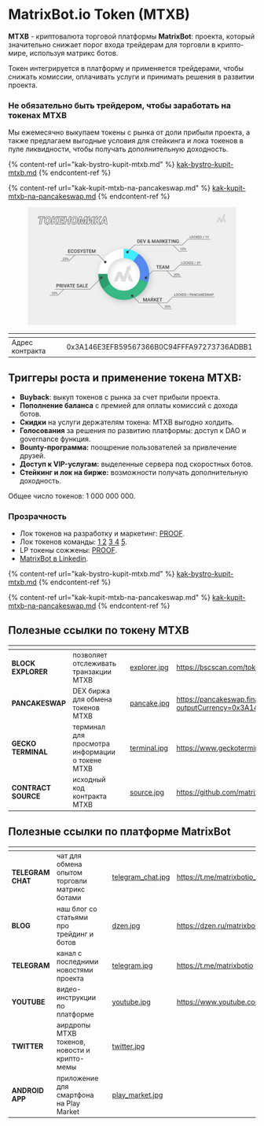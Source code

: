 # MatrixBot.io Token (MTXB)

**MTXB** - криптовалюта торговой платформы **MatrixBot**: проекта, который значительно снижает порог входа трейдерам для торговли в крипто-мире, используя матрикс ботов.

Токен интегрируется в платформу и применяется трейдерами, чтобы снижать комиссии, оплачивать услуги и принимать решения в развитии проекта.

### Не обязательно быть трейдером, чтобы заработать на токенах MTXB

Мы ежемесячно выкупаем токены с рынка от доли прибыли проекта, а также предлагаем выгодные условия для стейкинга и лока токенов в пуле ликвидности, чтобы получать дополнительную доходность.

{% content-ref url="kak-bystro-kupit-mtxb.md" %}
[kak-bystro-kupit-mtxb.md](kak-bystro-kupit-mtxb.md)
{% endcontent-ref %}

{% content-ref url="kak-kupit-mtxb-na-pancakeswap.md" %}
[kak-kupit-mtxb-na-pancakeswap.md](kak-kupit-mtxb-na-pancakeswap.md)
{% endcontent-ref %}



<figure><img src="../.gitbook/assets/page11_tokenomics.png" alt=""><figcaption></figcaption></figure>

<table data-header-hidden><thead><tr><th width="197"></th><th></th></tr></thead><tbody><tr><td>Адрес контракта</td><td>0x3A146E3EFB59567366B0C94FFFA97273736ADBB1</td></tr></tbody></table>

## Триггеры роста и применение токена MTXB:

* **Buyback**: выкуп токенов с рынка за счет прибыли проекта.
* **Пополнение баланса** с премией для оплаты комиссий с дохода ботов.
* **Скидки** на услуги держателям токена: MTXB выгодно холдить.
* **Голосования** за решения по развитию платформы: доступ к DAO и governance функция.
* **Bounty-программа:** поощрение пользователей за привлечение друзей.
* **Доступ к VIP-услугам:** выделенные сервера под скоростных ботов.
* **Стейкинг и лок на бирже:** возможности получать дополнительную доходность.

Общее число токенов: 1 000 000 000.

### Прозрачность

* Лок токенов на разработку и маркетинг: [PROOF](https://tokentool.bitbond.com/tokenlocker/0x361eF8f2f19E81A0c1427949475C749A0762cB03/56).
* Лок токенов команды: [1 ](https://tokentool.bitbond.com/tokenlocker/0x2E7782B266d66587b663957077FF3dB6252a25E3/56)[2](https://tokentool.bitbond.com/tokenlocker/0x9A8DBc9968b5A7c35f38B4bCa1D1a192655E5a79/56) [3 ](https://tokentool.bitbond.com/tokenlocker/0xA6aaEbD6efE69273f034e26a1a89C727841652CF/56)[4](https://tokentool.bitbond.com/tokenlocker/0x1B685E3763903E981C4d028226C76a37bc3f4365/56) [5](https://tokentool.bitbond.com/tokenlocker/0x784573BC8a149AD4c65D4c32c21d029b5c943327/56).
* LP токены сожжены: [PROOF](https://bscscan.com/tx/0x0839d96c702b13cc7073b70944d94f134b41c58ad8099d6f71adc9ed919ebe06).
* [MatrixBot в Linkedin](https://www.linkedin.com/company/matrixbot).

{% content-ref url="kak-bystro-kupit-mtxb.md" %}
[kak-bystro-kupit-mtxb.md](kak-bystro-kupit-mtxb.md)
{% endcontent-ref %}

{% content-ref url="kak-kupit-mtxb-na-pancakeswap.md" %}
[kak-kupit-mtxb-na-pancakeswap.md](kak-kupit-mtxb-na-pancakeswap.md)
{% endcontent-ref %}

## Полезные ссылки по токену MTXB

<table data-card-size="large" data-view="cards"><thead><tr><th></th><th></th><th></th><th data-hidden data-card-cover data-type="files"></th><th data-hidden data-card-target data-type="content-ref"></th></tr></thead><tbody><tr><td><strong>BLOCK EXPLORER</strong></td><td>позволяет отслеживать транзакции MTXB</td><td></td><td><a href="../.gitbook/assets/explorer.jpg">explorer.jpg</a></td><td><a href="https://bscscan.com/token/0X3A146E3EFB59567366B0C94FFFA97273736ADBB1">https://bscscan.com/token/0X3A146E3EFB59567366B0C94FFFA97273736ADBB1</a></td></tr><tr><td><strong>PANCAKESWAP</strong></td><td>DEX биржа для обмена токенов MTXB</td><td></td><td><a href="../.gitbook/assets/pancake.jpg">pancake.jpg</a></td><td><a href="https://pancakeswap.finance/swap?outputCurrency=0x3A146E3EFB59567366B0C94FFFA97273736ADBB1">https://pancakeswap.finance/swap?outputCurrency=0x3A146E3EFB59567366B0C94FFFA97273736ADBB1</a></td></tr><tr><td><strong>GECKO TERMINAL</strong></td><td>терминал для просмотра информации о токене MTXB</td><td></td><td><a href="../.gitbook/assets/terminal.jpg">terminal.jpg</a></td><td><a href="https://www.geckoterminal.com/bsc/pools/0x3bb3577870cd26cca0e663a9435b393c224b3037">https://www.geckoterminal.com/bsc/pools/0x3bb3577870cd26cca0e663a9435b393c224b3037</a></td></tr><tr><td><strong>CONTRACT SOURCE</strong></td><td>исходный код контракта MTXB</td><td></td><td><a href="../.gitbook/assets/source.jpg">source.jpg</a></td><td><a href="https://github.com/matrixbotio/token">https://github.com/matrixbotio/token</a></td></tr></tbody></table>

## Полезные ссылки по платформе MatrixBot

<table data-view="cards"><thead><tr><th></th><th></th><th></th><th data-hidden data-card-cover data-type="files"></th><th data-hidden data-card-target data-type="content-ref"></th></tr></thead><tbody><tr><td><strong>TELEGRAM CHAT</strong></td><td>чат для обмена опытом торговли матрикс ботами</td><td></td><td><a href="../.gitbook/assets/telegram_chat.jpg">telegram_chat.jpg</a></td><td><a href="https://t.me/matrixbotio_ru_chat">https://t.me/matrixbotio_ru_chat</a></td></tr><tr><td><strong>BLOG</strong></td><td>наш блог со статьями про трейдинг и ботов</td><td></td><td><a href="../.gitbook/assets/dzen.jpg">dzen.jpg</a></td><td><a href="https://dzen.ru/matrixbot">https://dzen.ru/matrixbot</a></td></tr><tr><td><strong>TELEGRAM</strong></td><td>канал с последними новостями проекта</td><td></td><td><a href="../.gitbook/assets/telegram.jpg">telegram.jpg</a></td><td><a href="https://t.me/matrixbotio">https://t.me/matrixbotio</a></td></tr><tr><td><strong>YOUTUBE</strong></td><td>видео-инструкции по платформе</td><td></td><td><a href="../.gitbook/assets/youtube.jpg">youtube.jpg</a></td><td><a href="https://www.youtube.com/@matrixbotio">https://www.youtube.com/@matrixbotio</a></td></tr><tr><td><strong>TWITTER</strong></td><td>аирдропы MTXB токенов, новости и крипто-мемы</td><td></td><td><a href="../.gitbook/assets/twitter.jpg">twitter.jpg</a></td><td></td></tr><tr><td><strong>ANDROID APP</strong></td><td>приложение для смартфона на Play Market</td><td></td><td><a href="../.gitbook/assets/play_market.jpg">play_market.jpg</a></td><td></td></tr></tbody></table>
